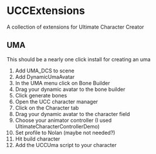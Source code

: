 # UCCExtensions
A collection of extensions for Ultimate Character Creator


## UMA
This should be a nearly one click install for creating an uma
1. Add UMA_DCS to scene
2. Add DynamicUmaAvatar
3. In the UMA menu click on Bone Builder
4. Drag your dynamic avatar to the bone builder
5. Click generate bones
6. Open the UCC character manager
7. Click on the Character tab
8. Drag your dynamic avatar to the character field
9. Choose your animator controller (I used UltimateCharacterControllerDemo)
10. Set profile to Nolan (maybe not needed?)
11. Hit build character
12. Add the UCCUma script to your character
